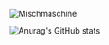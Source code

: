 <p align="left"> <img src="https://komarev.com/ghpvc/?username=Mischmaschine&label=Profile%20views&color=ff0000&style=plastic" alt="Mischmaschine" /> </p>

![Anurag's GitHub stats](https://github-readme-stats.vercel.app/api?username=Mischmaschine&show_icons=true&theme=radical)
